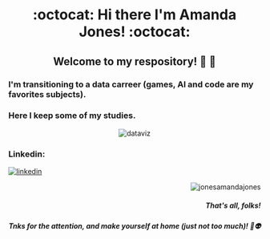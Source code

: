 
<h1 align="center"> :octocat: Hi there I'm Amanda Jones! :octocat: </h1>
<h2 align="center"> Welcome to my respository! 🌈 💜 </h2>


<h3 align="left"> I'm transitioning to a data carreer (games, AI and code are my favorites subjects). </h3>
<h3 align="left"> Here I keep some of my studies. </h3>

<p align="center"> <img src="https://64.media.tumblr.com/0d1847fd0175e5ba7d7120ac78921888/tumblr_ptvden5ahi1rv33k2o4_540.gif" alt="dataviz"> </p>


<h3 align="left">Linkedin:</h3>

[![linkedin](https://img.shields.io/badge/LinkedIn-0077B5?style=for-the-badge&logo=linkedin&logoColor=white)](https://www.linkedin.com/in/amanda-oliveira-jones/)

<!-- <h3 align="left">Languages and Tools:</h3>

<p align="left"> <a href="https://aws.amazon.com" target="_blank" rel="noreferrer"> <img src="https://raw.githubusercontent.com/devicons/devicon/master/icons/amazonwebservices/amazonwebservices-original-wordmark.svg" alt="aws" width="40" height="40"/> </a> <a href="https://azure.microsoft.com/en-in/" target="_blank" rel="noreferrer"> <img src="https://www.vectorlogo.zone/logos/microsoft_azure/microsoft_azure-icon.svg" alt="azure" width="40" height="40"/> </a> <a href="https://www.docker.com/" target="_blank" rel="noreferrer"> <img src="https://raw.githubusercontent.com/devicons/devicon/master/icons/docker/docker-original-wordmark.svg" alt="docker" width="40" height="40"/> </a> <a href="https://git-scm.com/" target="_blank" rel="noreferrer"> <img src="https://www.vectorlogo.zone/logos/git-scm/git-scm-icon.svg" alt="git" width="40" height="40"/> </a> <a href="https://www.adobe.com/in/products/illustrator.html" target="_blank" rel="noreferrer"> <img src="https://www.vectorlogo.zone/logos/adobe_illustrator/adobe_illustrator-icon.svg" alt="illustrator" width="40" height="40"/> </a> <a href="https://developer.mozilla.org/en-US/docs/Web/JavaScript" target="_blank" rel="noreferrer"> <img src="https://raw.githubusercontent.com/devicons/devicon/master/icons/javascript/javascript-original.svg" alt="javascript" width="40" height="40"/> </a> <a href="https://www.linux.org/" target="_blank" rel="noreferrer"> <img src="https://raw.githubusercontent.com/devicons/devicon/master/icons/linux/linux-original.svg" alt="linux" width="40" height="40"/> </a> <a href="https://www.mongodb.com/" target="_blank" rel="noreferrer"> <img src="https://raw.githubusercontent.com/devicons/devicon/master/icons/mongodb/mongodb-original-wordmark.svg" alt="mongodb" width="40" height="40"/> </a> <a href="https://www.microsoft.com/en-us/sql-server" target="_blank" rel="noreferrer"> <img src="https://www.svgrepo.com/show/303229/microsoft-sql-server-logo.svg" alt="mssql" width="40" height="40"/> </a> <a href="https://pandas.pydata.org/" target="_blank" rel="noreferrer"> <img src="https://raw.githubusercontent.com/devicons/devicon/2ae2a900d2f041da66e950e4d48052658d850630/icons/pandas/pandas-original.svg" alt="pandas" width="40" height="40"/> </a> <a href="https://www.photoshop.com/en" target="_blank" rel="noreferrer"> <img src="https://raw.githubusercontent.com/devicons/devicon/master/icons/photoshop/photoshop-line.svg" alt="photoshop" width="40" height="40"/> </a> <a href="https://www.python.org" target="_blank" rel="noreferrer"> <img src="https://raw.githubusercontent.com/devicons/devicon/master/icons/python/python-original.svg" alt="python" width="40" height="40"/> </a> </p>


<p><img align="left" src="https://github-readme-stats.vercel.app/api/top-langs?username=jonesamandajones&show_icons=true&locale=en&layout=compact" alt="jonesamandajones" /></p>

<p>&nbsp;<img align="center" src="https://github-readme-stats.vercel.app/api?username=jonesamandajones&show_icons=true&locale=en" alt="jonesamandajones" /></p>
 -->
<p align="right"> <img src="https://komarev.com/ghpvc/?username=jonesamandajones&label=Profile%20views&color=0e75b6&style=flat" alt="jonesamandajones" /> </p>
<h5 align="right"> That's all, folks! </h5>
<h5 align="right"> Tnks for the attention, and make yourself at home (just not too much)! 👋👽 </h5>

<!--
**jonesamandajones/jonesamandajones** is a ✨ _special_ ✨ repository because its `README.md` (this file) appears on your GitHub profile.
 

